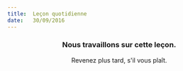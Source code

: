 ```yaml
---
title:  Leçon quotidienne
date:   30/09/2016
---
```


### <center>Nous travaillons sur cette leçon.</center>
<center>Revenez plus tard, s'il vous plaît.</center>